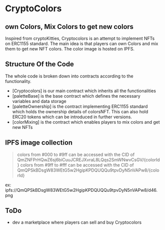 # CryptoColors
## own Colors, Mix Colors to get new colors




Inspired from cryptoKitties, Cryptocolors is an attempt to implement NFTs on ERC1155 standard. 
The main idea is that players can own Colors and mix them to get new NFT colors.
The color image is hosted on IPFS.

## Structure Of the Code
The whole code is broken down into contracts according to the functionality.

- [Cryptocolors] is our main contract which inherits all the functionalities
- [paletteBase] is the base contract which defines the necessary variables and data storage
- [paletteOwnership] is the contract implementing ERC1155 standard which holds the ownership details of colorsNFT. This can also hold ERC20 tokens which can be introduced in further versions.
- [colorMixing] is the contract which enables players to mix colors and get new NFTs


## IPFS image collection
> colors from #000 to #9ff can be accessed with the CID of QmZNFPrHQwZ6sj6biCuuJCREJXvraL8LQqs2SmWNwvCsGV/{colorId}
> colors from #9ff to #fff can be accessed with the CID of QmQPSkBDsgW83WEtG5w2HgipKPDQUQQu9tpvDyN5nVAPw8/{colorId}

ex: ipfs://QmQPSkBDsgW83WEtG5w2HgipKPDQUQQu9tpvDyN5nVAPw8/d46.png


## ToDo

- dev a marketplace where players can sell and buy Cryptocolors

